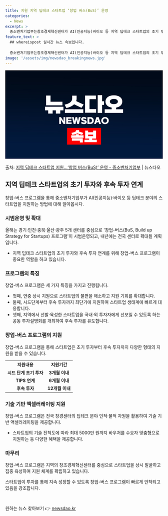 ```yaml
---
title: 지원 지역 딥테크 스타트업 ‘창업 버스(BuS)’ 운영
categories:
  - News
excerpt: >
  중소벤처기업부는창조경제혁신센터가 AI(인공지능)바이오 등 지역 딥테크 스타트업의 초기 투자부터후속 투자 연계…
feature_text: >
  ## whereispost 실시간 뉴스 속보입니다.

  중소벤처기업부는창조경제혁신센터가 AI(인공지능)바이오 등 지역 딥테크 스타트업의 초기 투자부터후속 투자 연계…
image: '/assets/img/newsdao_breakingnews.jpg'
---
```


![뉴스다오 속보](/assets/img/newsdao_breakingnews.jpg)

<p>출처: <a href="https://newsdao.kr/3821" rel="dofollow">지역 딥테크 스타트업 지원…‘창업 버스(BuS)’ 운영 - 중소벤처기업부</a> | 뉴스다오</p>

<h2 data-ke-size="size26">지역 딥테크 스타트업의 초기 투자와 후속 투자 연계</h2>
<p data-ke-size="size16">창업-버스 프로그램을 통해 중소벤처기업부가 AI(인공지능)·바이오 등 딥테크 분야의 스타트업을 지원하는 방법에 대해 알아봅시다.</p>

<h3>시범운영 및 확대</h3>
<p data-ke-size="size16">올해는 경기·인천·충북·울산·광주 5개 센터를 중심으로 '창업-버스(BuS, Build up Strategy for Startups) 프로그램'이 시범운영되고, 내년에는 전국 센터로 확대될 계획입니다.</p>
<ul>
  <li>지역 딥테크 스타트업의 초기 투자와 후속 투자 연계를 위해 창업-버스 프로그램이 중요한 역할을 하고 있습니다.</li>
</ul>

<h3>프로그램의 특징</h3>
<p data-ke-size="size16">창업-버스 프로그램은 세 가지 특징을 가지고 진행됩니다.</p>
<ul>
  <li>첫째, 연중 상시 지원으로 스타트업의 불편을 해소하고 지원 기회를 확대합니다.</li>
  <li>둘째, 시드단계부터 후속 투자까지 최단기에 지원하여 스타트업 생태계에 빠르게 대응합니다.</li>
  <li>셋째, 지역에서 선발·육성한 스타트업을 국내·외 투자자에게 선보일 수 있도록 하는 공동 투자설명회를 개최하여 후속 투자를 유도합니다.</li>
</ul>

<h3>창업-버스 프로그램의 지원</h3>
<p data-ke-size="size16">창업-버스 프로그램을 통해 스타트업은 초기 투자부터 후속 투자까지 다양한 형태의 지원을 받을 수 있습니다.</p>
<table>
  <tr>
    <td style="text-align: center; height: 17px;"><b>지원내용</b></td>
    <td style="text-align: center; height: 17px;"><b>지원기간</b></td>
  </tr>
  <tr>
    <td style="text-align: center; height: 17px;"><b>시드 단계 초기 투자</b></td>
    <td style="text-align: center; height: 17px;"><b>3개월 이내</b></td>
  </tr>
  <tr>
    <td style="text-align: center; height: 17px;"><b>TIPS 연계</b></td>
    <td style="text-align: center; height: 17px;"><b>6개월 이내</b></td>
  </tr>
  <tr>
    <td style="text-align: center; height: 17px;"><b>후속 투자</b></td>
    <td style="text-align: center; height: 17px;"><b>12개월 이내</b></td>
  </tr>
</table>

<h3>기술 기반 액셀러레이팅 지원</h3>
<p data-ke-size="size16">창업-버스 프로그램은 전국 창경센터의 딥테크 분야 인적·물적 자원을 활용하여 기술 기반 액셀러레이팅을 제공합니다.</p>
<ul>
  <li>스타트업의 기술 진척도에 따라 최대 5000만 원까지 바우처를 수요자 맞춤형으로 지원하는 등 다양한 혜택을 제공합니다.</li>
</ul>

<h3>마무리</h3>
<p data-ke-size="size16">창업-버스 프로그램은 지역의 창조경제혁신센터를 중심으로 스타트업을 상시 발굴하고 집중 육성하여 지원 체계를 확립하고 있습니다.</p>
<p data-ke-size="size16">스타트업이 투자를 통해 지속 성장할 수 있도록 창업-버스 프로그램이 빠르게 안착되고 있음을 강조합니다.</p>
<p data-ke-size="size16">&nbsp;</p> 

원하는 뉴스 찾아보기 👉 <a href="https://newsdao.kr" rel="dofollow">newsdao.kr</a>


